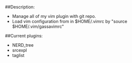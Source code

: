 ##Description:

 - Manage all of my vim plugin with git repo.
 - Load vim configuration from in $HOME/.vimrc by "source $HOME/.vim/gassavimrc"


##Current plugins:
 - NERD_tree
 - srcexpl
 - taglist
